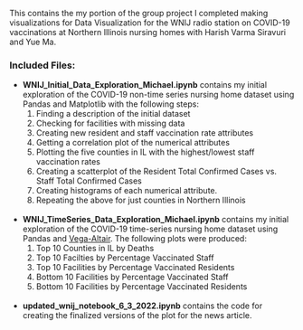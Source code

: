 This contains the my portion of the group project I completed making visualizations for Data Visualization for the WNIJ radio station on COVID-19 vaccinations at Northern Illinois nursing homes with Harish Varma Siravuri and Yue Ma.<br>
 <h3>Included Files:</h3>
 <ul>
   <li><b>WNIJ_Initial_Data_Exploration_Michael.ipynb</b> contains my initial exploration of the COVID-19 non-time series nursing home dataset using Pandas and Matplotlib with the following steps:
    <ol>
      <li>Finding a description of the initial dataset</li>
      <li>Checking for facilities with missing data</li>
      <li>Creating new resident and staff vaccination rate attributes</li>
      <li>Getting a correlation plot of the numerical attributes</li>
     <li>Plotting the five counties in IL with the highest/lowest staff vaccination rates</li>
     <li>Creating a scatterplot of the Resident Total Confirmed Cases vs. Staff Total Confirmed Cases</li>
     <li>Creating histograms of each numerical attribute.</li>
     <li>Repeating the above for just counties in Northern Illinois</li>
    </ol>
    </li><br>
  <li><b>WNIJ_TimeSeries_Data_Exploration_Michael.ipynb</b> contains my initial exploration of the COVID-19 time-series nursing home dataset using Pandas and <a href="https://altair-viz.github.io/index.html">Vega-Altair</a>. The following plots were produced:
   <ol>
     <li>Top 10 Counties in IL by Deaths</li>
     <li>Top 10 Facilties by Percentage Vaccinated Staff</li>
     <li>Top 10 Facilities by Percentage Vaccinated Residents</li>
     <li>Bottom 10 Facilities by Percentage Vaccinated Staff</li>
     <li>Bottom 10 Facilities by Percentage Vaccinated Residents</li>
   </ol>
  </li><br>
  <li><b>updated_wnij_notebook_6_3_2022.ipynb</b> contains the code for creating the finalized versions of the plot for the news article.</li>
 </ul>
